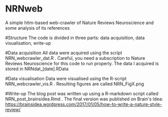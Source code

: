 # NRNweb
A simple htlm-based web-crawler of Nature Reviews Neuroscience and some analysis of its references

#Structure
The code is divided in three parts: data acquisition, data visualisation, write-up

#Data acquisition
All data were acquired using the script NRN_webcrawler_dat.R . Careful, you need a subscription to Nature Reviews Neuroscience for this code to run properly. The data I acquired is stored in NRNdat_[date].RData

#Data visualisation
Data were visualised using the R-script NRN_webcrawler_vis.R . Resulting figures are called NRN_FigX.png

#Write-up
The blog post was written up using a R-markdown script called NRN_post_brainsidea.Rmd . The final version was published on Brain's Idea: https://brainsidea.wordpress.com/2017/01/05/how-to-write-a-nature-style-review/
